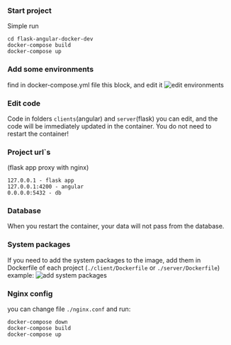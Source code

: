 ### Start project
Simple run 
```
cd flask-angular-docker-dev
docker-compose build
docker-compose up
```
### Add some environments 
find in docker-compose.yml file this block, and edit it
![edit environments](https://image.prntscr.com/image/4c1070002ded469bb8a5953ea31fb172.png)

### Edit code
Code in folders `clients`(angular) and `server`(flask) you can edit, and the code will be immediately updated in the container. You do not need to restart the container! 

### Project url`s
(flask app proxy with nginx)
```
127.0.0.1 - flask app
127.0.0.1:4200 - angular
0.0.0.0:5432 - db
```

### Database
When you restart the container, your data will not pass from the database. 

### System packages
If you need to add the system packages to the image, add them in Dockerfile of each project (`./client/Dockerfile` or `./server/Dockerfile`)
example:
![add system packages](https://image.prntscr.com/image/27cf3d33d3a64c65ba6f1f5e4b5cd678.png)

### Nginx config
you can change file `./nginx.conf` and run:
```
docker-compose down
docker-compose build
docker-compose up
```

